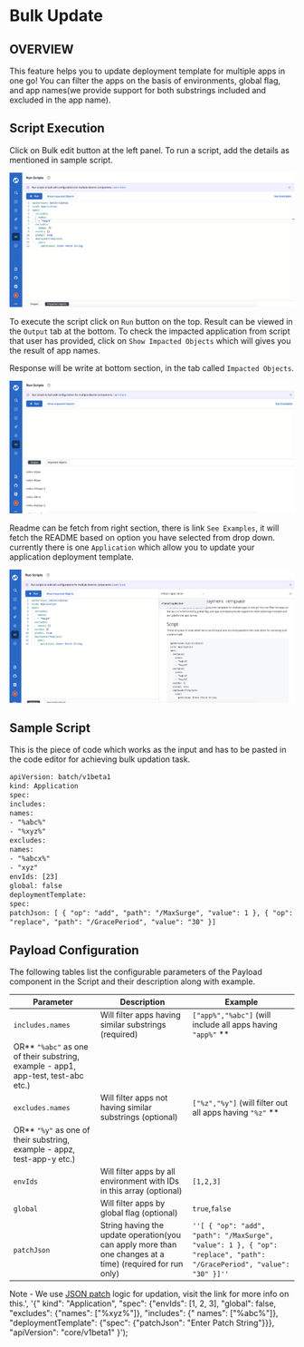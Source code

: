# Bulk Update

## OVERVIEW

This feature helps you to update deployment template for multiple apps in one go! You can filter the apps on the basis
of environments, global flag, and app names(we provide support for both substrings included and excluded in the app
name).

## Script Execution

Click on Bulk edit button at the left panel. To run a script, add the details as mentioned in sample script.

![](../../.gitbook/assets/bulk-update-1.png)

To execute the script click on `Run` button on the top. Result can be viewed in the `Output` tab at the bottom.
To check the impacted application from script that user has provided, click on `Show Impacted Objects` which will gives
you the result of app names.

Response will be write at bottom section, in the tab called `Impacted Objects`.

![](../../.gitbook/assets/bulk-update-2.png)

Readme can be fetch from right section, there is link `See Examples`, it will fetch the README based on option
you have selected from drop down. currently there is one `Application` which allow you to update your application
deployment template.

![](../../.gitbook/assets/bulk-update-3.png)

## Sample Script

This is the piece of code which works as the input and has to be pasted in the code editor for achieving bulk updation
task.

```
apiVersion: batch/v1beta1
kind: Application
spec:
includes:
names:
- "%abc%"
- "%xyz%"
excludes:
names:
- "%abcx%"
- "xyz"
envIds: [23]
global: false
deploymentTemplate:
spec:
patchJson: [ { "op": "add", "path": "/MaxSurge", "value": 1 }, { "op": "replace", "path": "/GracePeriod", "value": "30" }]
```

## Payload Configuration

The following tables list the configurable parameters of the Payload component in the Script and their description along
with example.

| Parameter                      | Description                        | Example                                                    |
| -------------------------- | ---------------------------------- | ---------------------------------------------------------- |
|`includes.names `        | Will filter apps having similar substrings (required)                | `["app%","%abc"]` (will include all apps having `"app%"` **
OR** `"%abc"` as one of their substring, example - app1, app-test, test-abc etc.)    |
| `excludes.names`          | Will filter apps not having similar substrings (optional)              | `["%z","%y"]`       (will filter out all apps having `"%z"` **
OR** `"%y"` as one of their substring, example - appz, test-app-y etc.)                                        |
| `envIds`       |Will filter apps by all environment with IDs in this array (optional)             | `[1,2,3]`                                                   |
| `global`       | Will filter apps by global flag (optional)           | `true`,`false`                                                        |
| `patchJson`      | String having the update operation(you can apply more than one changes at a time) (required for run only) | `''[ { "op": "add", "path": "/MaxSurge", "value": 1 }, { "op": "replace", "path": "/GracePeriod", "value": "30" }]''` |

Note - We use [JSON patch](http://jsonpatch.com/) logic for updation, visit the link for more info on this.', '{"
kind": "Application", "spec": {"envIds": [1, 2, 3], "global": false, "excludes": {"names": ["%xyz%"]}, "includes": {"
names": ["%abc%"]}, "deploymentTemplate": {"spec": {"patchJson": "Enter Patch String"}}}, "apiVersion": "core/v1beta1"
}');
